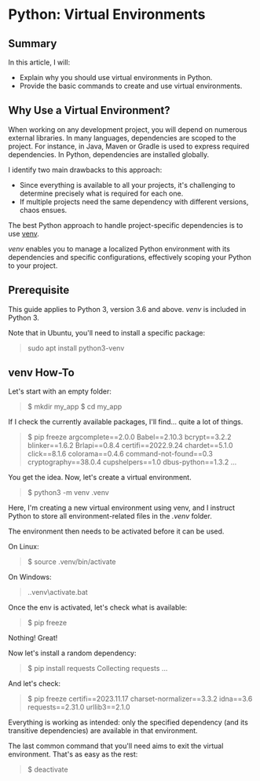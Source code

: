 # Python: Virtual Environments

## Summary

In this article, I will:
* Explain why you should use virtual environments in Python.
* Provide the basic commands to create and use virtual environments.

## Why Use a Virtual Environment?

When working on any development project, you will depend on numerous external libraries. In many languages, dependencies are scoped to the project. For instance, in Java, Maven or Gradle is used to express required dependencies. In Python, dependencies are installed globally.

I identify two main drawbacks to this approach:
* Since everything is available to all your projects, it's challenging to determine precisely what is required for each one.
* If multiple projects need the same dependency with different versions, chaos ensues.

The best Python approach to handle project-specific dependencies is to use [venv](https://docs.python.org/3/library/venv.html).

*venv* enables you to manage a localized Python environment with its dependencies and specific configurations, effectively scoping your Python to your project.

## Prerequisite

This guide applies to Python 3, version 3.6 and above.
*venv* is included in Python 3.

Note that in Ubuntu, you'll need to install a specific package:
> sudo apt install python3-venv

## venv How-To

Let's start with an empty folder:
> $ mkdir my_app
> $ cd my_app

If I check the currently available packages, I'll find... quite a lot of things.
> $ pip freeze
> argcomplete==2.0.0
> Babel==2.10.3
> bcrypt==3.2.2
> blinker==1.6.2
> Brlapi==0.8.4
> certifi==2022.9.24
> chardet==5.1.0
> click==8.1.6
> colorama==0.4.6
> command-not-found==0.3
> cryptography==38.0.4
> cupshelpers==1.0
> dbus-python==1.3.2
> ...

You get the idea.
Now, let's create a virtual environment.

> $ python3 -m venv .venv

Here, I'm creating a new virtual environment using venv, and I instruct Python to store all environment-related files in the *.venv* folder.

The environment then needs to be activated before it can be used.

On Linux:
> $ source .venv/bin/activate

On Windows:
> .\.venv\activate.bat

Once the env is activated, let's check what is available:

> $ pip freeze
>

Nothing! Great!

Now let's install a random dependency:
> $ pip install requests
> Collecting requests
> ...

And let's check:
> $ pip freeze
> certifi==2023.11.17
> charset-normalizer==3.3.2
> idna==3.6
> requests==2.31.0
> urllib3==2.1.0

Everything is working as intended: only the specified dependency (and its transitive dependencies) are available in that environment.

The last common command that you'll need aims to exit the virtual environment.
That's as easy as the rest:

> $ deactivate

